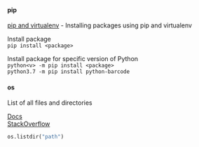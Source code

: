 #### pip
[pip and virtualenv](https://packaging.python.org/guides/installing-using-pip-and-virtualenv/) - Installing packages using pip and virtualenv 

Install package <br>
`pip install <package>`

Install package for specific version of Python <br>
`python<v> -m pip install <package>` <br>
`python3.7 -m pip install python-barcode`

#### os

List of all files and directories

[Docs](https://docs.python.org/2/library/os.html#os.listdir) <br>
[StackOverflow](https://stackoverflow.com/questions/3207219/how-do-i-list-all-files-of-a-directory)

```python
os.listdir("path")
```